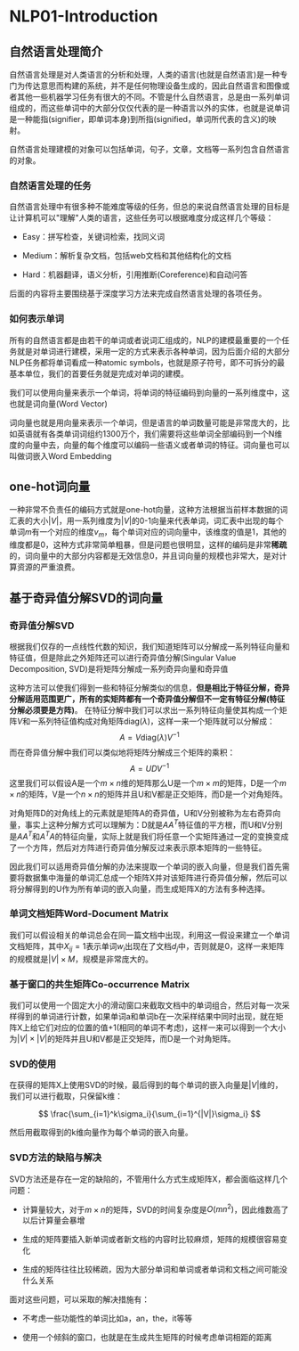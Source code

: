 NLP01-Introduction
============

自然语言处理简介
----------------

自然语言处理是对人类语言的分析和处理，人类的语言(也就是自然语言)是一种专门为传达意思而构建的系统，并不是任何物理设备生成的，因此自然语言和图像或者其他一些机器学习任务有很大的不同。不管是什么自然语言，总是由一系列单词组成的，而这些单词中的大部分仅仅代表的是一种语言以外的实体，也就是说单词是一种能指(signifier，即单词本身)到所指(signified，单词所代表的含义)的映射。

自然语言处理建模的对象可以包括单词，句子，文章，文档等一系列包含自然语言的对象。

### 自然语言处理的任务

自然语言处理中有很多种不能难度等级的任务，但总的来说自然语言处理的目标是让计算机可以"理解"人类的语言，这些任务可以根据难度分成这样几个等级：

-   Easy：拼写检查，关键词检索，找同义词

-   Medium：解析复杂文档，包括web文档和其他结构化的文档

-   Hard：机器翻译，语义分析，引用推断(Coreference)和自动问答

后面的内容将主要围绕基于深度学习方法来完成自然语言处理的各项任务。

### 如何表示单词

所有的自然语言都是由若干的单词或者说词汇组成的，NLP的建模最重要的一个任务就是对单词进行建模，采用一定的方式来表示各种单词，因为后面介绍的大部分NLP任务都将单词看成一种atomic
symbols，也就是原子符号，即不可拆分的最基本单位，我们的首要任务就是完成对单词的建模。

我们可以使用向量来表示一个单词，将单词的特征编码到向量的一系列维度中，这也就是词向量(Word Vector)

词向量也就是用向量来表示一个单词，但是语言的单词数量可能是非常庞大的，比如英语就有各类单词词组约1300万个，我们需要将这些单词全部编码到一个N维度的向量中去，向量的每个维度可以编码一些语义或者单词的特征。词向量也可以叫做词嵌入Word Embedding​

one-hot词向量
-----------

一种非常不负责任的编码方式就是one-hot向量，这种方法根据当前样本数据的词汇表的大小$|V|$，用一系列维度为$|V|$的0-1向量来代表单词，词汇表中出现的每个单词$m$有一个对应的维度$v_m$，每个单词对应的词向量中，该维度的值是1，其他的维度都是0，这种方式非常简单粗暴，但是问题也很明显，这样的编码是非常**稀疏**的，词向量中的大部分内容都是无效信息0，并且词向量的规模也非常大，是对计算资源的严重浪费。



基于奇异值分解SVD的词向量
-------------------------

### 奇异值分解SVD

根据我们仅存的一点线性代数的知识，我们知道矩阵可以分解成一系列特征向量和特征值，但是除此之外矩阵还可以进行奇异值分解(Singular Value Decomposition, SVD)是将矩阵分解成一系列奇异向量和奇异值

这种方法可以使我们得到一些和特征分解类似的信息，**但是相比于特征分解，奇异分解适用范围更广，所有的实矩阵都有一个奇异值分解但不一定有特征分解(特征分解必须要是方阵)**。
在特征分解中我们可以求出一系列特征向量使其构成一个矩阵$V$和一系列特征值构成对角矩阵$\mathrm{diag}(\lambda)$，这样一来一个矩阵就可以分解成：
$$
A=V\mathrm{diag}(\lambda) V^{-1}
$$
而在奇异值分解中我们可以类似地将矩阵分解成三个矩阵的乘积：
$$
A=UDV^{-1}
$$
这里我们可以假设A是一个$m\times n$维的矩阵那么U是一个$m\times m$的矩阵，D是一个$m\times n$的矩阵，V是一个$n\times n$的矩阵并且U和V都是正交矩阵，而D是一个对角矩阵。

对角矩阵D的对角线上的元素就是矩阵A的奇异值，U和V分别被称为左右奇异向量，事实上这种分解方式可以理解为：D就是$AA^T$特征值的平方根，而U和V分别是$AA^T$和$A^TA$的特征向量，实际上就是我们将任意一个实矩阵通过一定的变换变成了一个方阵，然后对方阵进行奇异值分解反过来表示原本矩阵的一些特征。

因此我们可以适用奇异值分解的办法来提取一个单词的嵌入向量，但是我们首先需要将数据集中海量的单词汇总成一个矩阵X并对该矩阵进行奇异值分解，然后可以将分解得到的U作为所有单词的嵌入向量，而生成矩阵X的方法有多种选择。

### 单词文档矩阵Word-Document Matrix

我们可以假设相关的单词总会在同一篇文档中出现，利用这一假设来建立一个单词文档矩阵，其中$X_{ij}=1$表示单词$w_i$出现在了文档$d_j$中，否则就是0，这样一来矩阵的规模就是$|V|\times M$，规模是非常庞大的。

### 基于窗口的共生矩阵Co-occurrence Matrix

我们可以使用一个固定大小的滑动窗口来截取文档中的单词组合，然后对每一次采样得到的单词进行计数，如果单词a和单词b在一次采样结果中同时出现，就在矩阵X上给它们对应的位置的值+1(相同的单词不考虑)，这样一来可以得到一个大小为$|V|\times |V|$的矩阵并且U和V都是正交矩阵，而D是一个对角矩阵。

### SVD的使用

在获得的矩阵X上使用SVD的时候，最后得到的每个单词的嵌入向量是$|V|$维的，我们可以进行截取，只保留k维：

$$
\frac{\sum_{i=1}^k\sigma_i}{\sum_{i=1}^{|V|}\sigma_i}
$$

然后用截取得到的k维向量作为每个单词的嵌入向量。

### SVD方法的缺陷与解决

SVD方法还是存在一定的缺陷的，不管用什么方式生成矩阵X，都会面临这样几个问题：

-   计算量较大，对于$m\times n$的矩阵，SVD的时间复杂度是$O(mn^2)$，因此维数高了以后计算量会暴增

-   生成的矩阵要插入新单词或者新文档的内容时比较麻烦，矩阵的规模很容易变化

-   生成的矩阵往往比较稀疏，因为大部分单词和单词或者单词和文档之间可能没什么关系

面对这些问题，可以采取的解决措施有：

-   不考虑一些功能性的单词比如a，an，the，it等等

-   使用一个倾斜的窗口，也就是在生成共生矩阵的时候考虑单词相距的距离


